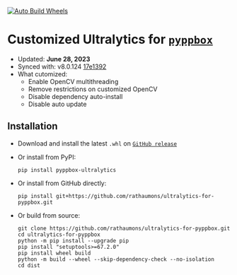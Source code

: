 [![Auto Build Wheels](https://github.com/rathaumons/ultralytics-for-pyppbox/actions/workflows/autobuild.yaml/badge.svg)](https://github.com/rathaumons/ultralytics-for-pyppbox/actions/workflows/autobuild.yaml)

# Customized Ultralytics for [`pyppbox`](https://github.com/rathaumons/pyppbox)

* Updated: **June 28, 2023**
* Synced with: v8.0.124 [17e1392](https://github.com/ultralytics/ultralytics/commit/17e139220bf7988cf89d547f00f715989c79eefe)
* What cutomized: 
    - Enable OpenCV multithreading
    - Remove restrictions on customized OpenCV
    - Disable dependency auto-install
    - Disable auto update

## Installation

* Download and install the latest `.whl` on [`GitHub release`](https://github.com/rathaumons/ultralytics-for-pyppbox/releases)

* Or install from PyPI: 
    ```
    pip install pyppbox-ultralytics
    ``` 
* Or install from GitHub directly:
    ```
    pip install git+https://github.com/rathaumons/ultralytics-for-pyppbox.git
    ```
* Or build from source:
    ```
    git clone https://github.com/rathaumons/ultralytics-for-pyppbox.git
    cd ultralytics-for-pyppbox
    python -m pip install --upgrade pip
    pip install "setuptools>=67.2.0"
    pip install wheel build
    python -m build --wheel --skip-dependency-check --no-isolation
    cd dist
    ```
